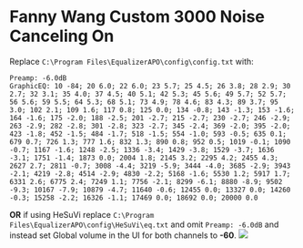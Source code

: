 # Fanny Wang Custom 3000 Noise Canceling On
Replace `C:\Program Files\EqualizerAPO\config\config.txt` with:
```
Preamp: -6.0dB
GraphicEQ: 10 -84; 20 6.0; 22 6.0; 23 5.7; 25 4.5; 26 3.8; 28 2.9; 30 2.7; 32 3.1; 35 4.0; 37 4.5; 40 5.1; 42 5.3; 45 5.6; 49 5.7; 52 5.7; 56 5.6; 59 5.5; 64 5.3; 68 5.1; 73 4.9; 78 4.6; 83 4.3; 89 3.7; 95 3.0; 102 2.1; 109 1.6; 117 0.8; 125 0.0; 134 -0.8; 143 -1.3; 153 -1.6; 164 -1.6; 175 -2.0; 188 -2.5; 201 -2.7; 215 -2.7; 230 -2.7; 246 -2.9; 263 -2.9; 282 -2.8; 301 -2.8; 323 -2.7; 345 -2.4; 369 -2.0; 395 -2.0; 423 -1.8; 452 -1.5; 484 -1.7; 518 -1.5; 554 -1.0; 593 -0.5; 635 0.1; 679 0.7; 726 1.3; 777 1.6; 832 1.3; 890 0.8; 952 0.5; 1019 -0.1; 1090 -0.7; 1167 -1.6; 1248 -2.5; 1336 -3.4; 1429 -3.8; 1529 -3.7; 1636 -3.1; 1751 -1.4; 1873 0.0; 2004 1.8; 2145 3.2; 2295 4.2; 2455 4.3; 2627 2.7; 2811 -0.7; 3008 -4.4; 3219 -5.9; 3444 -4.0; 3685 -2.9; 3943 -2.1; 4219 -2.8; 4514 -2.9; 4830 -2.2; 5168 -1.6; 5530 1.2; 5917 1.7; 6331 2.6; 6775 2.4; 7249 1.1; 7756 -2.1; 8299 -6.1; 8880 -8.9; 9502 -9.3; 10167 -7.9; 10879 -4.7; 11640 -0.6; 12455 0.0; 13327 0.0; 14260 -0.3; 15258 -2.2; 16326 -1.1; 17469 0.0; 18692 0.0; 20000 0.0
```
**OR** if using HeSuVi replace `C:\Program Files\EqualizerAPO\config\HeSuVi\eq.txt` and omit `Preamp: -6.0dB` and instead set Global volume in the UI for both channels to **-60**.
![](https://raw.githubusercontent.com/jaakkopasanen/AutoEq/master/results/SBAF-Serious/innerfidelity/onear/Fanny%20Wang%20Custom%203000%20Noise%20Canceling%20On/Fanny%20Wang%20Custom%203000%20Noise%20Canceling%20On.png)